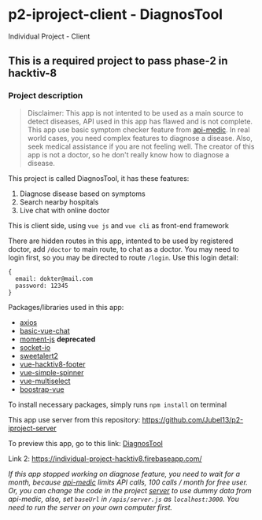 # p2-iproject-client - DiagnosTool
Individual Project - Client

## This is a required project to pass phase-2 in hacktiv-8

### Project description

> Disclaimer: This app is not intented to be used as a main source to detect diseases, API used in this app has flawed and is not complete. This app use basic symptom checker feature from [api-medic](https://apimedic.com/). In real world cases, you need complex features to diagnose a disease. Also, seek medical assistance if you are not feeling well. The creator of this app is not a doctor, so he don't really know how to diagnose a disease.

This project is called DiagnosTool, it has these features:
1. Diagnose disease based on symptoms
2. Search nearby hospitals
3. Live chat with online doctor

This is client side, using `vue js` and `vue cli` as front-end framework

There are hidden routes in this app, intented to be used by registered doctor, add `/doctor` to main route, to chat as a doctor. You may need to login first, so you may be directed to route `/login`. Use this login detail: 
```
{
  email: dokter@mail.com
  password: 12345
}
```

Packages/libraries used in this app:
- [axios](https://github.com/axios/axios)
- [basic-vue-chat](https://github.com/jmaczan/basic-vue-chat)
- [moment-js](https://momentjs.com/) **deprecated**
- [socket-io](https://www.npmjs.com/package/vue-socket.io-extended)
- [sweetalert2](https://sweetalert2.github.io/)
- [vue-hacktiv8-footer](https://www.npmjs.com/package/vue-hacktiv8-footer)
- [vue-simple-spinner](https://github.com/dzwillia/vue-simple-spinner/)
- [vue-multiselect](https://vue-multiselect.js.org/)
- [boostrap-vue](https://bootstrap-vue.org/docs)

To install necessary packages, simply runs `npm install` on terminal

This app use server from this repository: https://github.com/Jubel13/p2-iproject-server

To preview this app, go to this link:
[DiagnosTool](https://individual-project-hacktiv8.web.app/)

Link 2: https://individual-project-hacktiv8.firebaseapp.com/

*If this app stopped working on diagnose feature, you need to wait for a month, because [api-medic](https://apimedic.com/) limits API calls, 100 calls / month for free user. Or, you can change the code in the project [server](https://github.com/Jubel13/p2-iproject-server) to use dummy data from api-medic, also, set `baseUrl` in `/apis/server.js` as `localhost:3000`. You need to run the server on your own computer first.*

